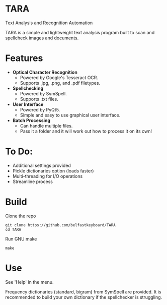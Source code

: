 # TARA
Text Analysis and Recognition Automation

TARA is a simple and lightweight text analysis program built to scan and spellcheck images and documents. 

# Features

- **Optical Character Recognition**
  - Powered by Google's Tesseract OCR.
  - Supports .jpg, .png, and .pdf filetypes.
- **Spellchecking**
  - Powered by SymSpell.
  - Supports .txt files.
- **User Interface**
  - Powered by PyQt5. 
  - Simple and easy to use graphical user interface.
- **Batch Processing**
  - Can handle multiple files.
  - Pass it a folder and it will work out how to process it on its own! 

# To Do:
- Additional settings provided
- Pickle dictionaries option (loads faster)
- Multi-threading for I/O operations
- Streamline process

# Build

Clone the repo
```
git clone https://github.com/belfastkeyboard/TARA
cd TARA
```

Run GNU make
```
make
```

# Use

See 'Help' in the menu.

Frequency dictionaries (standard, bigram) from SymSpell are provided.
It is recommended to build your own dictionary if the spellchecker is struggling.
